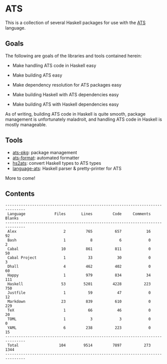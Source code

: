 # ATS

This is a collection of several Haskell packages for use with the
[ATS](http://ats-lang.org/) language.

## Goals

The following are goals of the libraries and tools contained herein:

  * Make handling ATS code in Haskell easy

  * Make building ATS easy

  * Make dependency resolution for ATS packages easy

  * Make building Haskell with ATS dependencies easy

  * Make building ATS with Haskell dependencies easy
  
As of writing, building ATS code in Haskell is quite smooth, package management
is unfortunately maladroit, and handling ATS code in Haskell is mostly
manageable.

## Tools

* [ats-pkg](ats-pkg/README.md): package management
* [ats-format](ats-format/README.md): automated formatter
* [hs2ats](hs2ats/README.md): convert Haskell types to ATS types
* [language-ats](language-ats/README.md): Haskell parser & pretty-printer for ATS

More to come!

## Contents

```
-------------------------------------------------------------------------------
 Language             Files       Lines         Code     Comments       Blanks
-------------------------------------------------------------------------------
 Alex                     2         765          657           16           92
 Bash                     1           8            6            0            2
 Cabal                   10         861          811            0           50
 Cabal Project            1          33           30            0            3
 Dhall                    4         462          402            0           60
 Happy                    1         979          834           34          111
 Haskell                 53        5201         4228          223          750
 Justfile                 1          59           47            0           12
 Markdown                23         839          610            0          229
 TeX                      1          66           46            0           20
 TOML                     1           3            3            0            0
 YAML                     6         238          223            0           15
-------------------------------------------------------------------------------
 Total                  104        9514         7897          273         1344
-------------------------------------------------------------------------------
```
